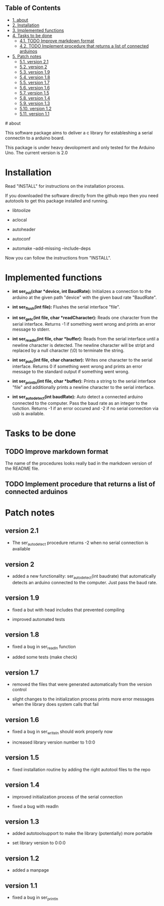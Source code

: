 <div id="table-of-contents">
<h2>Table of Contents</h2>
<div id="text-table-of-contents">
<ul>
<li><a href="#sec-1">1. about</a></li>
<li><a href="#sec-2">2. Installation</a></li>
<li><a href="#sec-3">3. Implemented functions</a></li>
<li><a href="#sec-4">4. Tasks to be done</a>
<ul>
<li><a href="#sec-4-1">4.1. <span class="todo TODO">TODO</span> Improve markdown format</a></li>
<li><a href="#sec-4-2">4.2. <span class="todo TODO">TODO</span> Implement procedure that returns a list of connected arduinos</a></li>
</ul>
</li>
<li><a href="#sec-5">5. Patch notes</a>
<ul>
<li><a href="#sec-5-1">5.1. version 2.1</a></li>
<li><a href="#sec-5-2">5.2. version 2</a></li>
<li><a href="#sec-5-3">5.3. version 1.9</a></li>
<li><a href="#sec-5-4">5.4. version 1.8</a></li>
<li><a href="#sec-5-5">5.5. version 1.7</a></li>
<li><a href="#sec-5-6">5.6. version 1.6</a></li>
<li><a href="#sec-5-7">5.7. version 1.5</a></li>
<li><a href="#sec-5-8">5.8. version 1.4</a></li>
<li><a href="#sec-5-9">5.9. version 1.3</a></li>
<li><a href="#sec-5-10">5.10. version 1.2</a></li>
<li><a href="#sec-5-11">5.11. version 1.1</a></li>
</ul>
</li>
</ul>
</div>
</div>
# about

This software package aims to deliver a c library for estableshing a
serial connectin to a arduino board.

This package is under heavy devolopment and only tested for the
Arduino Uno.  The current version is 2.0

# Installation

Read "INSTALL" for instructions on the installation process.

If you downloaded the software directly from the github repo then you
need autotools to get this package installed and running.

-   libtoolize

-   aclocal

-   autoheader

-   autoconf

-   automake &#x2013;add-missing &#x2013;include-deps

Now you can follow the instructions from "INSTALL".

# Implemented functions

-   **int ser<sub>init</sub>(char \*device, int BaudRate):** Initializes a
    connection to the arduino at the given path "device" with the
    given baud rate "BaudRate".

-   **int ser<sub>flush</sub>(int file):** Flushes the serial interface "file".

-   **int ser<sub>getc</sub>(int file, char \*readCharacter):** Reads one character
    from the serial interface.  Returns -1 if something went wrong
    and prints an error message to stderr.

-   **int ser<sub>readln</sub>(int file, char \*buffer):** Reads from the serial
    interface until a newline character is detected.  The newline
    character will be stript and replaced by a null character (\\0)
    to terminate the string.

-   **int ser<sub>putc</sub>(int file, char character):** Writes one character to
    the serial interface. Returns 0 if something went wrong and
    prints an error message to the standard output if something
    went wrong.

-   **int ser<sub>println</sub>(int file, char \*buffer):** Prints a string to the
    serial interface "file" and additionally prints a newline
    character to the serial interface.

-   **int ser<sub>autodetect</sub>(int baudRate):** Auto detect a connected
    arduino connected to the computer.  Pass the baud rate as an
    integer to the function.  Returns -1 if an error occured and -2
    if no serial connection via usb is available.

# Tasks to be done

## TODO Improve markdown format

The name of the procedures looks really bad in the markdown version
of the README file.

## TODO Implement procedure that returns a list of connected arduinos

# Patch notes

## version 2.1

-   The ser<sub>autodetect</sub> procedure returns -2 when no serial connection
    is available

## version 2

-   added a new functionality: ser<sub>autodetect</sub>(int baudrate) that
    automatically detects an arduino connected to the computer.  Just
    pass the baud rate.

## version 1.9

-   fixed a but with head includes that prevented compiling

-   improved automated tests

## version 1.8

-   fixed a bug in ser<sub>readln</sub> function

-   added some tests (make check)

## version 1.7

-   removed the files that were generated automatically from the
    version control

-   slight changes to the initialization process prints more error
    messages when the library does system calls that fail

## version 1.6

-   fixed a bug in ser<sub>writeln</sub> should work properly now

-   increased library version number to 1:0:0

## version 1.5

-   fixed installation routine by adding the right autotool files to
    the repo

## version 1.4

-   improved initialization process of the serial connection

-   fixed a bug with readln

## version 1.3

-   added autotoolsupport to make the library (potentially) more
    portable

-   set library version to 0:0:0

## version 1.2

-   added a manpage

## version 1.1

-   fixed a bug in ser<sub>println</sub>
